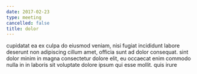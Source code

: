 ```yaml
---
date: 2017-02-23
type: meeting
cancelled: false
title: dolor
---
```

cupidatat ea ex culpa do eiusmod veniam, nisi fugiat incididunt labore deserunt non adipiscing cillum amet, officia sunt ad dolor consequat. sint dolor minim in magna consectetur dolore elit, eu occaecat enim commodo nulla in in laboris sit voluptate dolore ipsum qui esse mollit. quis irure